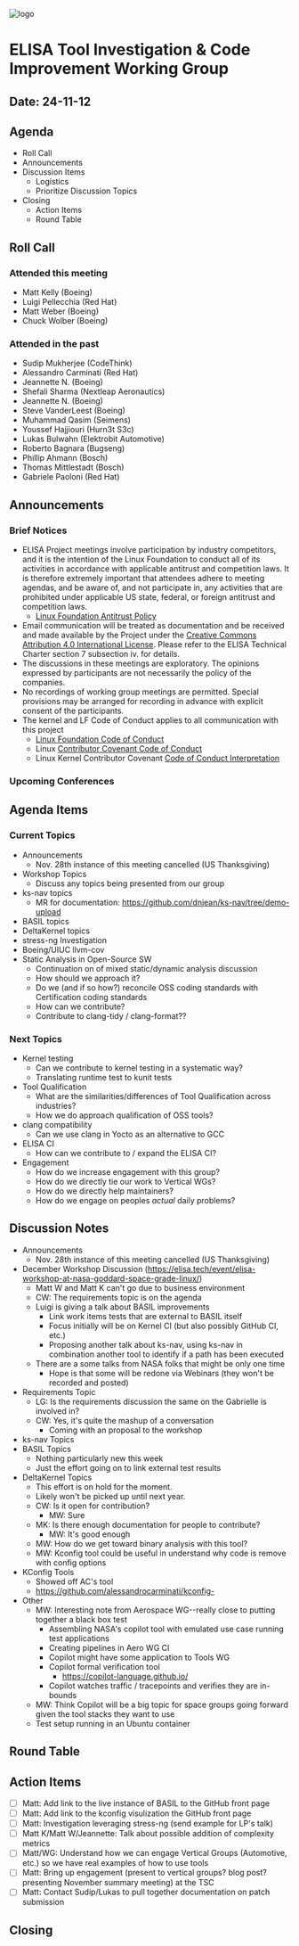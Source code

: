 
![logo](logo_elisa_small.png)

# ELISA Tool Investigation & Code Improvement Working Group

## Date: 24-11-12

## Agenda

* Roll Call
* Announcements
* Discussion Items
  * Logistics
  * Prioritize Discussion Topics
* Closing
  * Action Items
  * Round Table

## Roll Call

### Attended this meeting

* Matt Kelly (Boeing)
* Luigi Pellecchia (Red Hat)
* Matt Weber (Boeing)
* Chuck Wolber (Boeing)
  
### Attended in the past

* Sudip Mukherjee (CodeThink)
* Alessandro Carminati (Red Hat)
* Jeannette N. (Boeing)
* Shefali Sharma (Nextleap Aeronautics)
* Jeannette N. (Boeing)
* Steve VanderLeest (Boeing)
* Muhammad Qasim (Seimens)
* Youssef Hajjiouri (Hurn3t S3c)
* Lukas Bulwahn (Elektrobit Automotive)
* Roberto Bagnara (Bugseng)
* Phillip Ahmann (Bosch)
* Thomas Mittlestadt (Bosch)
* Gabriele Paoloni (Red Hat)

## Announcements

### Brief Notices

* ELISA Project meetings involve participation by industry competitors, and it is the intention of the Linux Foundation to conduct all of its activities in accordance with applicable antitrust and competition laws. It is therefore extremely important that attendees adhere to meeting agendas, and be aware of, and not participate in, any activities that are prohibited under applicable US state, federal, or foreign antitrust and competition laws.
  * [Linux Foundation Antitrust Policy](http://www.linuxfoundation.org/antitrust*policy)
* Email communication will be treated as documentation and be received and made available by the Project under the [Creative Commons Attribution 4.0 International License](http://creativecommons.org/licenses/by/4.0). Please refer to the ELISA Technical Charter section 7 subsection iv. for details.
* The discussions in these meetings are exploratory. The opinions expressed by participants are not necessarily the policy of the companies.
* No recordings of working group meetings are permitted. Special provisions may be arranged for recording in advance with explicit consent of the participants.
* The kernel and LF Code of Conduct applies to all communication with this project
  * [Linux Foundation Code of Conduct](https://www.linuxfoundation.org/code*of*conduct/)
  * Linux [Contributor Covenant Code of Conduct](https://git.kernel.org/pub/scm/linux/kernel/git/torvalds/linux.git/tree/Documentation/process/code*of*conduct.rst)
  * Linux Kernel Contributor Covenant [Code of Conduct Interpretation](https://git.kernel.org/pub/scm/linux/kernel/git/torvalds/linux.git/tree/Documentation/process/code*of*conduct*interpretation.rst)

### Upcoming Conferences

## Agenda Items

### Current Topics

* Announcements
  * Nov. 28th instance of this meeting cancelled (US Thanksgiving)
* Workshop Topics
  * Discuss any topics being presented from our group
* ks-nav topics
  * MR for documentation: https://github.com/dnjean/ks-nav/tree/demo-upload
* BASIL topics
* DeltaKernel topics
* stress-ng Investigation
* Boeing/UIUC llvm-cov
* Static Analysis in Open-Source SW
  * Continuation on of mixed static/dynamic analysis discussion
  * How should we approach it?
  * Do we (and if so how?) reconcile OSS coding standards with Certification coding standards
  * How can we contribute?
  * Contribute to clang-tidy / clang-format??

### Next Topics

* Kernel testing
  * Can we contribute to kernel testing in a systematic way?
  * Translating runtime test to kunit tests
* Tool Qualification
  * What are the similarities/differences of Tool Qualification across industries?
  * How we do approach qualification of OSS tools?
* clang compatibility
  * Can we use clang in Yocto as an alternative to GCC
* ELISA CI
  * How can we contribute to / expand the ELISA CI?
* Engagement
  * How do we increase engagement with this group?
  * How do we directly tie our work to Vertical WGs?
  * How do we directly help maintainers?
  * How do we engage on peoples *actual* daily problems?

## Discussion Notes

* Announcements
  * Nov. 28th instance of this meeting cancelled (US Thanksgiving)
* December Workshop Discussion (https://elisa.tech/event/elisa-workshop-at-nasa-goddard-space-grade-linux/)
  * Matt W and Matt K can't go due to business environment
  * CW: The requirements topic is on the agenda
  * Luigi is giving a talk about BASIL improvements
    * Link work items tests that are external to BASIL itself
    * Focus initially will be on Kernel CI (but also possibly GitHub CI, etc.)
    * Proposing another talk about ks-nav, using ks-nav in combination another tool to identify if a path has been executed
  * There are a some talks from NASA folks that might be only one time
    * Hope is that some will be redone via Webinars (they won't be recorded and posted)
* Requirements Topic
  * LG: Is the requirements discussion the same on the Gabrielle is involved in?
  * CW: Yes, it's quite the mashup of a conversation
    * Coming with an proposal to the workshop
* ks-nav Topics
* BASIL Topics
  * Nothing particularly new this week
  * Just the effort going on to link external test results
* DeltaKernel Topics
  * This effort is on hold for the moment.
  * Likely won't be picked up until next year.
  * CW: Is it open for contribution?
    * MW: Sure
  * MK: Is there enough documentation for people to contribute?
    * MW: It's good enough
  * MW: How do we get toward binary analysis with this tool?
  * MW: Kconfig tool could be useful in understand why code is remove with config options
* KConfig Tools
  * Showed off AC's tool
  * https://github.com/alessandrocarminati/kconfig-
* Other
  * MW: Interesting note from Aerospace WG--really close to putting together a black box test
    * Assembling NASA's copilot tool with emulated use case running test applications
    * Creating pipelines in Aero WG CI
    * Copilot might have some application to Tools WG
    * Copilot formal verification tool
      * https://copilot-language.github.io/
    * Copilot watches traffic / tracepoints and verifies they are in-bounds
  * MW: Think Copilot will be a big topic for space groups going forward given the tool stacks they want to use
  * Test setup running in an Ubuntu container

## Round Table

## Action Items

* [ ] Matt: Add link to the live instance of BASIL to the GitHub front page
* [ ] Matt: Add link to the kconfig visulization the GitHub front page
* [ ] Matt: Investigation leveraging stress-ng (send example for LP's talk)
* [ ] Matt K/Matt W/Jeannette: Talk about possible addition of complexity metrics
* [ ] Matt/WG: Understand how we can engage Vertical Groups (Automotive, etc.) so we have real examples of how to use tools
* [ ] Matt: Bring up engagement (present to vertical groups? blog post? presenting November summary meeting) at the TSC
* [ ] Matt: Contact Sudip/Lukas to pull together documentation on patch submission

## Closing
